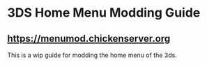 # 3DS Home Menu Modding Guide
https://menumod.chickenserver.org
---
This is a wip guide for modding the home menu of the 3ds.
